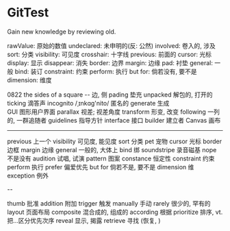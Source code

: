 # GitTest
Gain new knowledge by reviewing old.

rawValue: 原始的数值
undeclared: 未申明的(反: 公然)
involved: 卷入的, 涉及
sort:   分类
visibility: 可见度
crosshair:  十字线
previous:   前面的
cursor:     光标
display:    显示
disappear:   消失
border:      边界
margin:     边缘
pad:        衬垫
general:     一般
bind:       装订
constraint:     约束
perform:    执行
but for:    倘若没有, 要不是
dimension:   维度

0822
the sides of a square -- 边, 侧
pading      垫充
unpacked    解包的, 打开的
ticking     滴答声
incognito   /ˌɪnkɑɡ'nito/ 匿名的
generate    生成   
GUI         图形用户界面
parallax    视差; 视差角度
transform   形变, 改变
following   一列的, 一群追随者
guidelines  指导方针
interface   接口
builder     建立者
Canvas      画布
  
---

previous    上一个
visibility  可见度, 能见度
sort         分类
pet          宠物
cursor      光标
border      边框
margin       边缘
general      一般的, 大体上
bind        绑
soundstripe  录音磁基
nope        不是没有
audition    试唱, 试演
pattern     图案
constance    恒定性
constraint   约束
perform     执行
prefer      偏爱优先
but for     倘若不是, 要不是
dimension    维
exception    例外

--

thumb     批准
addition    附加
trigger      触发
manually     手动
rarely       很少的, 罕有的
layout       页面布局
composite    混合成的, 组成的
according        根据
prioritize       排序, vt. 把...区分优先次序
reveal       显示, 揭露
retrieve     寻找 (恢复, )



